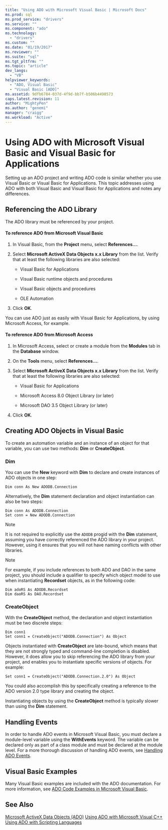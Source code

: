 ```yaml
---
title: "Using ADO with Microsoft Visual Basic | Microsoft Docs"
ms.prod: sql
ms.prod_service: "drivers"
ms.service: ""
ms.component: "ado"
ms.technology:
  - "drivers"
ms.custom: ""
ms.date: "01/19/2017"
ms.reviewer: ""
ms.suite: "sql"
ms.tgt_pltfrm: ""
ms.topic: "article"
dev_langs:
  - "VB"
helpviewer_keywords:
  - "ADO, Visual Basic"
  - "Visual Basic [ADO]"
ms.assetid: 9dfb6784-037d-4f9d-bb7f-b506b4498573
caps.latest.revision: 11
author: "MightyPen"
ms.author: "genemi"
manager: "craigg"
ms.workload: "Active"
---
```

# Using ADO with Microsoft Visual Basic and Visual Basic for Applications
Setting up an ADO project and writing ADO code is similar whether you use Visual Basic or Visual Basic for Applications. This topic addresses using ADO with both Visual Basic and Visual Basic for Applications and notes any differences.

## Referencing the ADO Library
 The ADO library must be referenced by your project.

#### To reference ADO from Microsoft Visual Basic

1.  In Visual Basic, from the **Project** menu, select **References...**.

2.  Select **Microsoft ActiveX Data Objects x.x Library** from the list. Verify that at least the following libraries are also selected:

    -   Visual Basic for Applications

    -   Visual Basic runtime objects and procedures

    -   Visual Basic objects and procedures

    -   OLE Automation

3.  Click **OK**.

 You can use ADO just as easily with Visual Basic for Applications, by using Microsoft Access, for example.

#### To reference ADO from Microsoft Access

1.  In Microsoft Access, select or create a module from the **Modules** tab in the **Database** window.

2.  On the **Tools** menu, select **References...**.

3.  Select **Microsoft ActiveX Data Objects x.x Library** from the list. Verify that at least the following libraries are also selected:

    -   Visual Basic for Applications

    -   Microsoft Access 8.0 Object Library (or later)

    -   Microsoft DAO 3.5 Object Library (or later)

4.  Click **OK**.

## Creating ADO Objects in Visual Basic
 To create an automation variable and an instance of an object for that variable, you can use two methods: **Dim** or **CreateObject**.

### Dim
 You can use the **New** keyword with **Dim** to declare and create instances of ADO objects in one step:

```
Dim conn As New ADODB.Connection
```

 Alternatively, the **Dim** statement declaration and object instantiation can also be two steps:

```
Dim conn As ADODB.Connection
Set conn = New ADODB.Connection
```

> [!NOTE]
>  It is not required to explicitly use the `ADODB` progid with the **Dim** statement, assuming you have correctly referenced the ADO library in your project. However, using it ensures that you will not have naming conflicts with other libraries.

> [!NOTE]
>  For example, if you include references to both ADO and DAO in the same project, you should include a qualifier to specify which object model to use when instantiating **Recordset** objects, as in the following code:

```
Dim adoRS As ADODB.Recordset
Dim daoRS As DAO.Recordset
```

### CreateObject
 With the **CreateObject** method, the declaration and object instantiation must be two discrete steps:

```
Dim conn1
Set conn1 = CreateObject("ADODB.Connection") As Object
```

 Objects instantiated with **CreateObject** are late-bound, which means that they are not strongly typed and command-line completion is disabled. However, it does allow you to skip referencing the ADO library from your project, and enables you to instantiate specific versions of objects. For example:

```
Set conn1 = CreateObject("ADODB.Connection.2.0") As Object
```

 You could also accomplish this by specifically creating a reference to the ADO version 2.0 type library and creating the object.

 Instantiating objects by using the **CreateObject** method is typically slower than using the **Dim** statement.

## Handling Events
 In order to handle ADO events in Microsoft Visual Basic, you must declare a module-level variable using the **WithEvents** keyword. The variable can be declared only as part of a class module and must be declared at the module level. For a more thorough discussion of handling ADO events, see [Handling ADO Events](../../../ado/guide/data/handling-ado-events.md).

## Visual Basic Examples
 Many Visual Basic examples are included with the ADO documentation. For more information, see [ADO Code Examples in Microsoft Visual Basic](../../../ado/reference/ado-api/ado-code-examples-in-visual-basic.md).

## See Also
 [Microsoft ActiveX Data Objects (ADO)](../../../ado/microsoft-activex-data-objects-ado.md)
 [Using ADO with Microsoft Visual C++](../../../ado/guide/appendixes/using-ado-with-microsoft-visual-c.md)
 [Using ADO with Scripting Languages](../../../ado/guide/appendixes/using-ado-with-scripting-languages.md)
